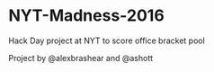 # NYT-Madness-2016
Hack Day project at NYT to score office bracket pool

Project by @alexbrashear and @ashott
